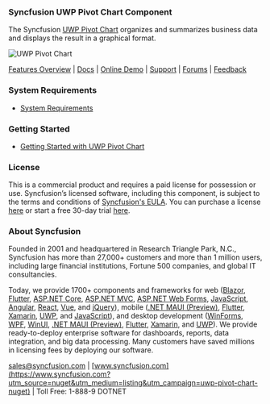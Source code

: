 ### Syncfusion UWP Pivot Chart Component
The Syncfusion [UWP Pivot Chart](https://www.syncfusion.com/uwp-ui-controls/pivot-chart?utm_source=nuget&utm_medium=listing&utm_campaign=uwp-pivot-chart-nuget) organizes and summarizes business data and displays the result in a graphical format.

![UWP Pivot Chart](https://cdn.syncfusion.com/nuget-readme/uwp/uwp_pivot_chart.png)

[Features Overview](https://www.syncfusion.com/uwp-ui-controls/pivot-chart?utm_source=nuget&utm_medium=listing&utm_campaign=uwp-pivot-chart-nuget) | [Docs](https://help.syncfusion.com/uwp/pivot-chart/overview?utm_source=nuget&utm_medium=listing&utm_campaign=uwp-pivot-chart-nuget?utm_source=nuget&utm_medium=listing&utm_campaign=uwp-pivot-chart-nuget) | [Online Demo](https://github.com/syncfusion/uwp-demos?utm_source=nuget&utm_medium=listing&utm_campaign=uwp-pivot-chart-nuget) | [Support](https://www.syncfusion.com/support/directtrac/incidents/newincident?utm_source=nuget&utm_medium=listing&utm_campaign=uwp-pivot-chart-nuget) | [Forums](https://www.syncfusion.com/forums/uwp?utm_source=nuget&utm_medium=listing&utm_campaign=uwp-pivot-chart-nuget) | [Feedback](https://www.syncfusion.com/feedback/uwp?utm_source=nuget&utm_medium=listing&utm_campaign=uwp-pivot-chart-nuget)

### System Requirements

* [System Requirements](https://help.syncfusion.com/uwp/installation-and-upgrade/system-requirements?utm_source=nuget&utm_medium=listing&utm_campaign=uwp-pivot-chart-nuget)

### Getting Started

* [Getting Started with UWP Pivot Chart](https://help.syncfusion.com/uwp/pivot-chart/overview?utm_source=nuget&utm_medium=listing&utm_campaign=uwp-pivot-chart-nuget?utm_source=nuget&utm_medium=listing&utm_campaign=uwp-pivot-chart-nuget)

### License

This is a commercial product and requires a paid license for possession or use. Syncfusion’s licensed software, including this component, is subject to the terms and conditions of [Syncfusion's EULA](https://www.syncfusion.com/eula/es/?utm_source=nuget&utm_medium=listing&utm_campaign=uwp-pivot-chart-nuget). You can purchase a license [here](https://www.syncfusion.com/sales/products?utm_source=nuget&utm_medium=listing&utm_campaign=uwp-pivot-chart-nuget) or start a free 30-day trial [here](https://www.syncfusion.com/account/manage-trials/start-trials?utm_source=nuget&utm_medium=listing&utm_campaign=uwp-pivot-chart-nuget).

### About Syncfusion

Founded in 2001 and headquartered in Research Triangle Park, N.C., Syncfusion has more than 27,000+ customers and more than 1 million users, including large financial institutions, Fortune 500 companies, and global IT consultancies.
 
Today, we provide 1700+ components and frameworks for web ([Blazor](https://www.syncfusion.com/blazor-components?utm_source=nuget&utm_medium=listing&utm_campaign=uwp-pivot-chart-nuget), [Flutter](https://www.syncfusion.com/flutter-widgets?utm_source=nuget&utm_medium=listing&utm_campaign=uwp-pivot-chart-nuget), [ASP.NET Core](https://www.syncfusion.com/aspnet-core-ui-controls?utm_source=nuget&utm_medium=listing&utm_campaign=uwp-pivot-chart-nuget), [ASP.NET MVC](https://www.syncfusion.com/aspnet-mvc-ui-controls?utm_source=nuget&utm_medium=listing&utm_campaign=uwp-pivot-chart-nuget), [ASP.NET Web Forms](https://www.syncfusion.com/jquery/aspnet-webforms-ui-controls?utm_source=nuget&utm_medium=listing&utm_campaign=uwp-pivot-chart-nuget), [JavaScript](https://www.syncfusion.com/javascript-ui-controls?utm_source=nuget&utm_medium=listing&utm_campaign=uwp-pivot-chart-nuget), [Angular](https://www.syncfusion.com/angular-ui-components?utm_source=nuget&utm_medium=listing&utm_campaign=uwp-pivot-chart-nuget), [React](https://www.syncfusion.com/react-ui-components?utm_source=nuget&utm_medium=listing&utm_campaign=uwp-pivot-chart-nuget), [Vue](https://www.syncfusion.com/vue-ui-components?utm_source=nuget&utm_medium=listing&utm_campaign=uwp-pivot-chart-nuget), and [jQuery](https://www.syncfusion.com/jquery-ui-widgets?utm_source=nuget&utm_medium=listing&utm_campaign=uwp-pivot-chart-nuget)), mobile ([.NET MAUI (Preview)](https://www.syncfusion.com/maui-controls?utm_source=nuget&utm_medium=listing&utm_campaign=uwp-pivot-chart-nuget), [Flutter](https://www.syncfusion.com/flutter-widgets?utm_source=nuget&utm_medium=listing&utm_campaign=uwp-pivot-chart-nuget), [Xamarin](https://www.syncfusion.com/xamarin-ui-controls?utm_source=nuget&utm_medium=listing&utm_campaign=uwp-pivot-chart-nuget), [UWP](https://www.syncfusion.com/uwp-ui-controls?utm_source=nuget&utm_medium=listing&utm_campaign=uwp-pivot-chart-nuget), and [JavaScript](https://www.syncfusion.com/javascript-ui-controls?utm_source=nuget&utm_medium=listing&utm_campaign=uwp-pivot-chart-nuget)), and desktop development ([WinForms](https://www.syncfusion.com/winforms-ui-controls?utm_source=nuget&utm_medium=listing&utm_campaign=uwp-pivot-chart-nuget), [WPF](https://www.syncfusion.com/wpf-controls?utm_source=nuget&utm_medium=listing&utm_campaign=uwp-pivot-chart-nuget), [WinUI](https://www.syncfusion.com/winui-controls?utm_source=nuget&utm_medium=listing&utm_campaign=uwp-pivot-chart-nuget), [.NET MAUI (Preview)](https://www.syncfusion.com/maui-controls?utm_source=nuget&utm_medium=listing&utm_campaign=uwp-pivot-chart-nuget), [Flutter](https://www.syncfusion.com/flutter-widgets?utm_source=nuget&utm_medium=listing&utm_campaign=uwp-pivot-chart-nuget), [Xamarin](https://www.syncfusion.com/xamarin-ui-controls?utm_source=nuget&utm_medium=listing&utm_campaign=uwp-pivot-chart-nuget), and [UWP](https://www.syncfusion.com/uwp-ui-controls?utm_source=nuget&utm_medium=listing&utm_campaign=uwp-pivot-chart-nuget)). We provide ready-to-deploy enterprise software for dashboards, reports, data integration, and big data processing. Many customers have saved millions in licensing fees by deploying our software.

[sales@syncfusion.com](mailto:sales@syncfusion.com?Subject=Syncfusion%20UWP%20Pivot%20Chart-%20NuGet) | [www.syncfusion.com](https://www.syncfusion.com?utm_source=nuget&utm_medium=listing&utm_campaign=uwp-pivot-chart-nuget) | Toll Free: 1-888-9 DOTNET


